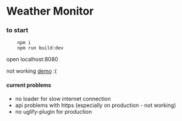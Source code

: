 # Weather Monitor

### to start
```
    npm i
    npm run build:dev
```
open localhost:8080

not working [demo](https://e-serebriakov.github.io/) :(
 
#### current problems
* no loader for slow internet connection
* api problems with https (especially on production - not working)
* no uglify-plugin for production
